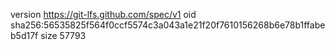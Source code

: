 version https://git-lfs.github.com/spec/v1
oid sha256:56535825f564f0ccf5574c3a043a1e21f20f7610156268b6e78b1ffabeb5d17f
size 57793
